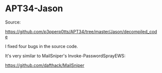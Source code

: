 # APT34-Jason

Source:

https://github.com/p3pperp0tts/APT34/tree/master/Jason/decompiled_code

I fixed four bugs in the source code.

It's very similar to MailSniper's Invoke-PasswordSprayEWS:

https://github.com/dafthack/MailSniper
